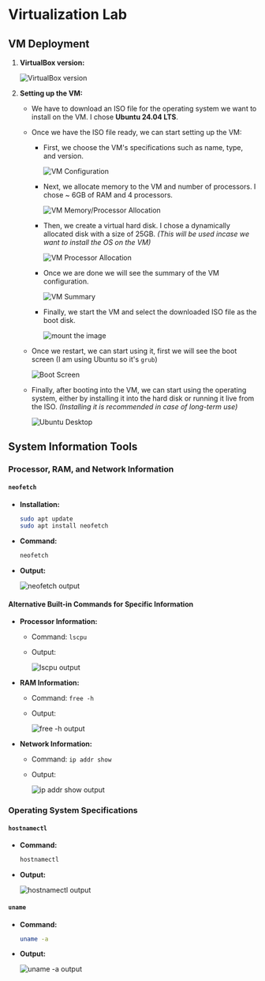 # Virtualization Lab

## VM Deployment

1. **VirtualBox version:**

    ![VirtualBox version](src/virtualbox-version.png)

2. **Setting up the VM:**

    * We have to download an ISO file for the operating system we want to install on the VM. I chose **Ubuntu 24.04 LTS**.
    * Once we have the ISO file ready, we can start setting up the VM:
        * First, we choose the VM's specifications such as name, type, and version.

            ![VM Configuration](src/creating-vm-1.png)

        * Next, we allocate memory to the VM and number of processors. I chose ~ 6GB of RAM and 4 processors.

            ![VM Memory/Processor Allocation](src/creating-vm-2.png)

        * Then, we create a virtual hard disk. I chose a dynamically allocated disk with a size of 25GB. *(This will be used incase we want to install the OS on the VM)*

            ![VM Processor Allocation](src/creating-vm-3.png)

        * Once we are done we will see the summary of the VM configuration.

            ![VM Summary](src/creating-vm-summary.png)

        * Finally, we start the VM and select the downloaded ISO file as the boot disk.

            ![mount the image](src/mount-image.png)

    * Once we restart, we can start using it, first we will see the boot screen (I am using Ubuntu so it's `grub`)

        ![Boot Screen](src/grub.png)

    * Finally, after booting into the VM, we can start using the operating system, either by installing it into the hard disk or running it live from the ISO. *(Installing it is recommended in case of long-term use)*

        ![Ubuntu Desktop](src/running-vm.png)

## System Information Tools

### Processor, RAM, and Network Information

#### `neofetch`

* **Installation:**

    ```bash
    sudo apt update
    sudo apt install neofetch
    ```

* **Command:**

    ```bash
    neofetch
    ```

* **Output:**

    ![neofetch output](src/neofetch.png)

#### Alternative Built-in Commands for Specific Information

* **Processor Information:**
  * Command: `lscpu`
  * Output:

    ![lscpu output](src/lscpu.png)

* **RAM Information:**
  * Command: `free -h`
  * Output:

    ![free -h output](src/free.png)

* **Network Information:**
  * Command: `ip addr show`
  * Output:

    ![ip addr show output](src/ip.png)

### Operating System Specifications

#### `hostnamectl`

* **Command:**

    ```bash
    hostnamectl
    ```

* **Output:**

    ![hostnamectl output](src/hostnamectl.png)

#### `uname`

* **Command:**

    ```bash
    uname -a
    ```

* **Output:**

    ![uname -a output](src/uname.png)
